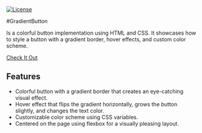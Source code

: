 
[![License](https://img.shields.io/badge/License-MIT-blue.svg)](https://github.com/git/git-scm.com/blob/main/MIT-LICENSE.txt)

#GradientButton 

Is a colorful button implementation using HTML and CSS. It showcases how to style a button with a gradient border, hover effects, and custom color scheme.


[Check It Out](https://replit.com/@prettygenius/GradientButton) 

## Features

- Colorful button with a gradient border that creates an eye-catching visual effect.
- Hover effect that flips the gradient horizontally, grows the button slightly, and changes the text color.
- Customizable color scheme using CSS variables.
- Centered on the page using flexbox for a visually pleasing layout.



